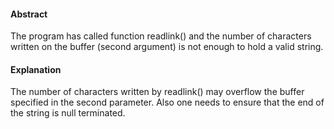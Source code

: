 #### Abstract
The program has called function readlink() and the number of characters written on the buffer (second argument) is not enough to hold a valid string.

#### Explanation
The number of characters written by readlink() may overflow the buffer specified in the second parameter. Also one needs to ensure that the end of the string is null terminated.
